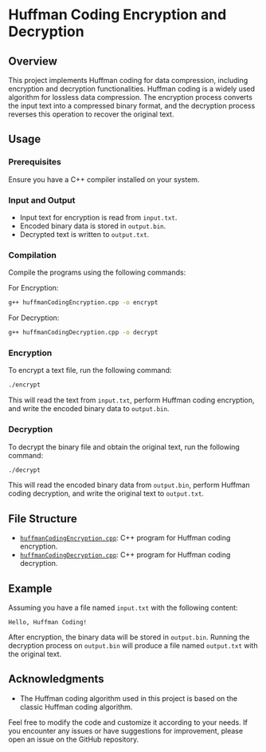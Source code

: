 # Huffman Coding Encryption and Decryption

## Overview

This project implements Huffman coding for data compression, including encryption and decryption functionalities. Huffman coding is a widely used algorithm for lossless data compression. The encryption process converts the input text into a compressed binary format, and the decryption process reverses this operation to recover the original text.

## Usage

### Prerequisites

Ensure you have a C++ compiler installed on your system.

### Input and Output

- Input text for encryption is read from `input.txt`.
- Encoded binary data is stored in `output.bin`.
- Decrypted text is written to `output.txt`.

### Compilation

Compile the programs using the following commands:

For Encryption:
```bash
g++ huffmanCodingEncryption.cpp -o encrypt
```

For Decryption:
```bash
g++ huffmanCodingDecryption.cpp -o decrypt
```

### Encryption

To encrypt a text file, run the following command:

```bash
./encrypt
```

This will read the text from `input.txt`, perform Huffman coding encryption, and write the encoded binary data to `output.bin`.

### Decryption

To decrypt the binary file and obtain the original text, run the following command:

```bash
./decrypt
```

This will read the encoded binary data from `output.bin`, perform Huffman coding decryption, and write the original text to `output.txt`.

## File Structure

- [`huffmanCodingEncryption.cpp`](huffmanCodingEncryption.cpp): C++ program for Huffman coding encryption.
- [`huffmanCodingDecryption.cpp`](huffmanCodingDecryption.cpp): C++ program for Huffman coding decryption.

## Example

Assuming you have a file named `input.txt` with the following content:

```
Hello, Huffman Coding!
```

After encryption, the binary data will be stored in `output.bin`. Running the decryption process on `output.bin` will produce a file named `output.txt` with the original text.

## Acknowledgments

- The Huffman coding algorithm used in this project is based on the classic Huffman coding algorithm.

Feel free to modify the code and customize it according to your needs. If you encounter any issues or have suggestions for improvement, please open an issue on the GitHub repository.
